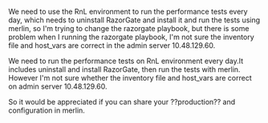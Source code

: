We need to use the RnL environment to run the performance tests every day, which needs to uninstall RazorGate and install it and run the tests using merlin, so I'm trying to change the razorgate playbook, but there is some problem when I running the razorgate playbook, I'm not sure the inventory file and host_vars are correct in the admin server 10.48.129.60. 

We need to run the performance tests on RnL environment every day.It includes uninstall and install RazorGate, then run the tests with merlin. However I'm not sure whether the inventory file and host_vars are correct on admin server 10.48.129.60.

So it would be appreciated if you can share your ??production?? and configuration in merlin.
